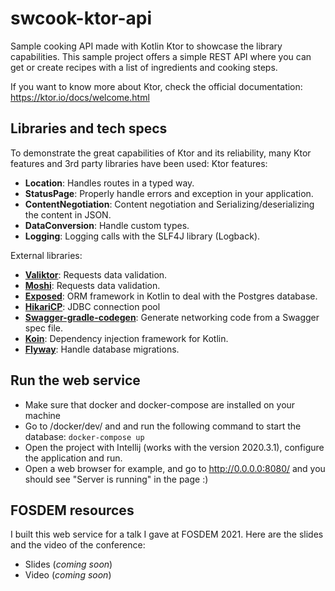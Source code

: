 # swcook-ktor-api
Sample cooking API made with Kotlin Ktor to showcase the library capabilities.
This sample project offers a simple REST API where you can get or create recipes with a list of ingredients and cooking steps.

If you want to know more about Ktor, check the official documentation: https://ktor.io/docs/welcome.html

## Libraries and tech specs
To demonstrate the great capabilities of Ktor and its reliability, many Ktor features and 3rd party libraries have been used:
Ktor features:
- **Location**: Handles routes in a typed way.
- **StatusPage**: Properly handle errors and exception in your application.
- **ContentNegotiation**: Content negotiation and Serializing/deserializing the content in JSON.
- **DataConversion**: Handle custom types.
- **Logging**: Logging calls with the SLF4J library (Logback).

External libraries:
- **[Valiktor](https://github.com/valiktor/valiktor)**: Requests data validation.
- **[Moshi](https://github.com/square/moshi)**: Requests data validation.
- **[Exposed](https://github.com/JetBrains/Exposed)**: ORM framework in Kotlin to deal with the Postgres database.
- **[HikariCP](https://github.com/brettwooldridge/HikariCP)**: JDBC connection pool
- **[Swagger-gradle-codegen](https://github.com/Yelp/swagger-gradle-codegen)**: Generate networking code from a Swagger spec file.
- **[Koin](https://github.com/InsertKoinIO/koin)**: Dependency injection framework for Kotlin.
- **[Flyway](https://github.com/flyway/flyway)**: Handle database migrations.


## Run the web service
- Make sure that docker and docker-compose are installed on your machine
- Go to /docker/dev/ and and run the following command to start the database: `docker-compose up`
- Open the project with Intellij (works with the version 2020.3.1), configure the application and run.
- Open a web browser for example, and go to http://0.0.0.0:8080/ and you should see "Server is running" in the page :)

## FOSDEM resources
I built this web service for a talk I gave at FOSDEM 2021. Here are the slides and the video of the conference:
- Slides (_coming soon_)
- Video (_coming soon_)
